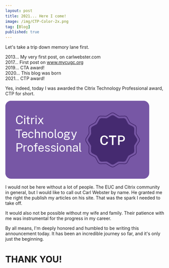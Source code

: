 ```yaml
---
layout: post
title: 2021... Here I come!
image: /img/CTP-Color-2x.png
tag: [Blog]
published: true
---
```


Let's take a trip down memory lane first.  

2013...   My very first post, on carlwebster.com  
2017...   First post on www.mycugc.org  
2019...   CTA award!  
2020...   This blog was born     
2021...   CTP award!  

Yes, indeed, today I was awarded the Citrix Technology Professional award, CTP for short.

![Citrix CTP](/img/CTP-Badge.png)

I would not be here without a lot of people. The EUC and Citrix community in general, but I would like to call out Carl Webster by name. He granted me the right the publish my articles on his site. That was the spark I needed to take off.

It would also not be possible without my wife and family. Their patience with me was instrumental for the progress in my career.

By all means, I'm deeply honored and humbled to be writing this announcement today. It has been an incredible journey so far, and it's only just the beginning.

# THANK YOU!
